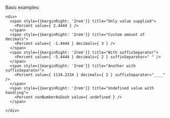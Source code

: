 Basic examples:

    <div>
      <span style={{marginRight: '2rem'}} title="Only value supplied">
        <Percent value={ 2.4444 } />
      </span>
      <span style={{marginRight: '2rem'}} title="Custom amount of decimals">
        <Percent value={ -1.4444 } decimals={ 3 } />
      </span>
      <span style={{marginRight: '2rem'}} title="With suffixSeparator">
        <Percent value={ -5.4444 } decimals={ 2 } suffixSeparator=" " />
      </span>
      <span style={{marginRight: '2rem'}} title="Another with suffixSeparator">
        <Percent value={ 1134.2334 } decimals={ 2 } suffixSeparator="____" />
      </span>
      <span style={{marginRight: '2rem'}} title="Undefined value with handling">
        <Percent nonNumberAsDash value={ undefined } />
      </span>

    </div>
